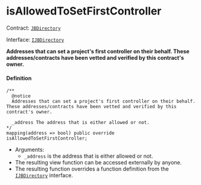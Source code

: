 # isAllowedToSetFirstController

Contract: [`JBDirectory`](/dev/api/contracts/jbdirectory/README.md)‌

Interface: [`IJBDirectory`](/dev/api/interfaces/ijbdirectory.md)

**Addresses that can set a project's first controller on their behalf. These addresses/contracts have been vetted and verified by this contract's owner.** 

#### Definition

```
/**
  @notice
  Addresses that can set a project's first controller on their behalf. These addresses/contracts have been vetted and verified by this contract's owner.

  _address The address that is either allowed or not.
*/
mapping(address => bool) public override isAllowedToSetFirstController;
```

* Arguments:
  * `_address` is the address that is either allowed or not.
* The resulting view function can be accessed externally by anyone.
* The resulting function overrides a function definition from the [`IJBDirectory`](/dev/api/interfaces/ijbdirectory.md) interface.
 
